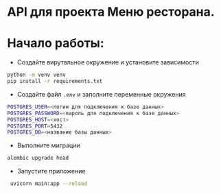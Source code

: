 # API для проекта Меню ресторана.


# Начало работы:
* Создайте вирутальное окружение и установите зависимости
```bash
python -m venv venv
pip install -r requirements.txt
```
* Создайте файл `.env` и заполните переменные окружения
```bash
POSTGRES_USER=<логин для подключения к базе данных>
POSTGRES_PASSWORD=<пароль для подключения к базе данных>
POSTGRES_HOST=<хост>
POSTGRES_PORT=5432
POSTGRES_DB=<название базы данных>
```
* Выполните миграции
```bash
alembic upgrade head
```
* Запустите приложение
```bash
 uvicorn main:app --reload
```
